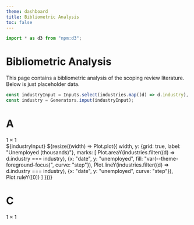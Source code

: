 ```yaml
---
theme: dashboard
title: Bibliometric Analysis
toc: false
---
```

<!-- imports -->
```js
import * as d3 from "npm:d3";
```

# Bibliometric Analysis
This page contains a bibliometric analysis of the scoping review literature. Below is just placeholder data.
```js
const industryInput = Inputs.select(industries.map((d) => d.industry), {unique: true, sort: true, label: "Select:"});
const industry = Generators.input(industryInput);
```
<!--  data loader -->



<div class="grid grid-cols-2">
  <div class="card" style="max-width:100%;"><h1>A</h1>1 × 1</div>
  <div class="card grid-rowspan-2" style="max-width:100%;">
  ${industryInput}
    ${resize((width) => Plot.plot({
      width,
      y: {grid: true, label: "Unemployed (thousands)"},
      marks: [
        Plot.areaY(industries.filter((d) => d.industry === industry), {x: "date", y: "unemployed", fill: "var(--theme-foreground-focus)", curve: "step"}),
        Plot.lineY(industries.filter((d) => d.industry === industry), {x: "date", y: "unemployed", curve: "step"}),
        Plot.ruleY([0])
      ]
    }))}
  </div>
  <div class="card" style="max-width:100%; "><h1>C</h1>1 × 1</div>
</div>

